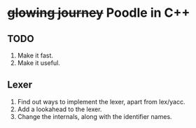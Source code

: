 # ~~glowing journey~~ Poodle in C++

## TODO

1. Make it fast.   
2. Make it useful.   


## Lexer
1. Find out ways to implement the lexer, apart from lex/yacc.   
2. Add a lookahead to the lexer.   
3. Change the internals, along with the identifier names.
